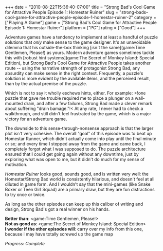 +++
date = "2010-08-22T15:36:40-07:00"
title = "Strong Bad's Cool Game for Attractive People Episode 1: Homestar Ruiner"
slug = "strong-bads-cool-game-for-attractive-people-episode-1-homestar-ruiner-2"
category = ["Playing A Game"]
game = ["Strong Bad's Cool Game for Attractive People Episode 1: Homestar Ruiner"]
platform = ["PC"]
rating = ["Good"]
+++

Adventure games have a tendency to implement at least a handful of puzzle solutions that <i>only</i> make sense to the game designer.  It's an unavoidable dilemma that his outside-the-box thinking [isn't the same](game:Time Gentlemen, Please!) as yours.  Modern adventure games sometimes tackle this with [robust hint systems](game:The Secret of Monkey Island: Special Edition), but Strong Bad's Cool Game for Attractive People takes another route -- using the narrative strength of protagonist Strong Bad, any absurdity can make sense in the right context.  Frequently, a puzzle's solution is more evident by the available items, and the perceived result, than by the actual premise of the puzzle.

Which is not to say it wholly eschews hints, either.  For example: >!one puzzle that gave me trouble required me to place a plunger on a wall-mounted drain, and after a few failures, Strong Bad made a clever remark about suffering "drain bamage."!<  At any rate, I never had to check a walkthrough, and still didn't feel frustrated by the game, which is a major victory for an adventure game.

The downside to this sense-through-nonsense approach is that the larger plot isn't very cohesive.  The overall "goal" of this episode was to beat up Homestar Runner, which didn't actually come into play until the final minute or so; and every time I stepped away from the game and came back, I completely forgot what I was supposed to do.  The puzzle architecture ensured that I could get going again without any downtime, just by exploring what was open to me, but it didn't do much for my sense of motivation.

<i>Homestar Ruiner</i> looks good, sounds good, and is written very well: the Homestar/Strong Bad world is consistently hilarious, and doesn't feel at all diluted in game form.  And I wouldn't say that the mini-games (like Snake Boxer or Teen Girl Squad) are a primary draw, but they are fun distractions to try once or twice.

As long as the other episodes can keep up this caliber of writing and design, Strong Bad's got a real winner on his hands.

<b>Better than</b>: <game:Time Gentlemen, Please!>  
<b>Not as good as</b>: <game:The Secret of Monkey Island: Special Edition>  
<b>I wonder if the other episodes will</b>: carry over my info from this one, because I may have totally screwed up the game map

<i>Progress: Complete</i>